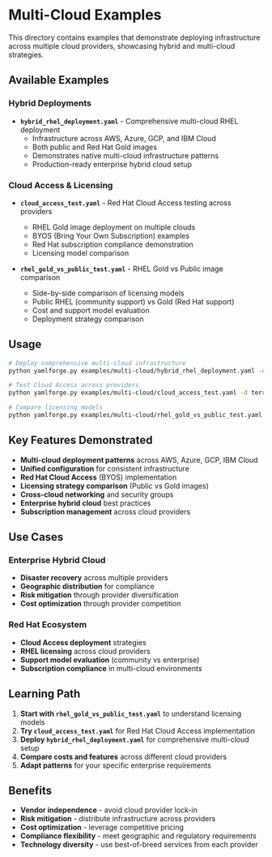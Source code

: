# Multi-Cloud Examples

This directory contains examples that demonstrate deploying infrastructure across multiple cloud providers, showcasing hybrid and multi-cloud strategies.

## Available Examples

### **Hybrid Deployments**
- **`hybrid_rhel_deployment.yaml`** - Comprehensive multi-cloud RHEL deployment
  - Infrastructure across AWS, Azure, GCP, and IBM Cloud
  - Both public and Red Hat Gold images
  - Demonstrates native multi-cloud infrastructure patterns
  - Production-ready enterprise hybrid cloud setup

### **Cloud Access & Licensing**
- **`cloud_access_test.yaml`** - Red Hat Cloud Access testing across providers
  - RHEL Gold image deployment on multiple clouds
  - BYOS (Bring Your Own Subscription) examples
  - Red Hat subscription compliance demonstration
  - Licensing model comparison

- **`rhel_gold_vs_public_test.yaml`** - RHEL Gold vs Public image comparison
  - Side-by-side comparison of licensing models
  - Public RHEL (community support) vs Gold (Red Hat support)
  - Cost and support model evaluation
  - Deployment strategy comparison

## Usage

```bash
# Deploy comprehensive multi-cloud infrastructure
python yamlforge.py examples/multi-cloud/hybrid_rhel_deployment.yaml -d terraform-hybrid/

# Test Cloud Access across providers
python yamlforge.py examples/multi-cloud/cloud_access_test.yaml -d terraform-cloud-access/

# Compare licensing models
python yamlforge.py examples/multi-cloud/rhel_gold_vs_public_test.yaml -d terraform-licensing/
```

## Key Features Demonstrated

- **Multi-cloud deployment patterns** across AWS, Azure, GCP, IBM Cloud
- **Unified configuration** for consistent infrastructure
- **Red Hat Cloud Access** (BYOS) implementation
- **Licensing strategy comparison** (Public vs Gold images)
- **Cross-cloud networking** and security groups
- **Enterprise hybrid cloud** best practices
- **Subscription management** across cloud providers

## Use Cases

### **Enterprise Hybrid Cloud**
- **Disaster recovery** across multiple providers
- **Geographic distribution** for compliance
- **Risk mitigation** through provider diversification
- **Cost optimization** through provider competition

### **Red Hat Ecosystem**
- **Cloud Access deployment** strategies
- **RHEL licensing** across cloud providers
- **Support model evaluation** (community vs enterprise)
- **Subscription compliance** in multi-cloud environments

## Learning Path

1. **Start with `rhel_gold_vs_public_test.yaml`** to understand licensing models
2. **Try `cloud_access_test.yaml`** for Red Hat Cloud Access implementation  
3. **Deploy `hybrid_rhel_deployment.yaml`** for comprehensive multi-cloud setup
4. **Compare costs and features** across different cloud providers
5. **Adapt patterns** for your specific enterprise requirements

## Benefits

- **Vendor independence** - avoid cloud provider lock-in
- **Risk mitigation** - distribute infrastructure across providers
- **Cost optimization** - leverage competitive pricing
- **Compliance flexibility** - meet geographic and regulatory requirements
- **Technology diversity** - use best-of-breed services from each provider 
